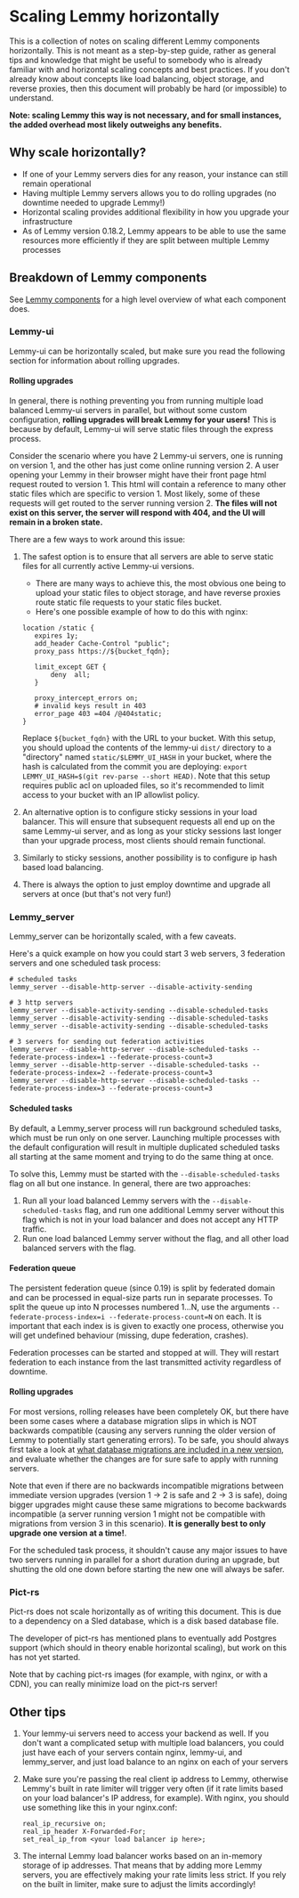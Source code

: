 # Scaling Lemmy horizontally

This is a collection of notes on scaling different Lemmy components horizontally. This is not meant as a step-by-step guide, rather as general tips and knowledge that might be useful to somebody who is already familiar with and horizontal scaling concepts and best practices. If you don't already know about concepts like load balancing, object storage, and reverse proxies, then this document will probably be hard (or impossible) to understand.

**Note: scaling Lemmy this way is not necessary, and for small instances, the added overhead most likely outweighs any benefits.**

## Why scale horizontally?

- If one of your Lemmy servers dies for any reason, your instance can still remain operational
- Having multiple Lemmy servers allows you to do rolling upgrades (no downtime needed to upgrade Lemmy!)
- Horizontal scaling provides additional flexibility in how you upgrade your infrastructure
- As of Lemmy version 0.18.2, Lemmy appears to be able to use the same resources more efficiently if they are split between multiple Lemmy processes

## Breakdown of Lemmy components

See [Lemmy components](administration.md#lemmy-components) for a high level overview of what each component does.

### Lemmy-ui

Lemmy-ui can be horizontally scaled, but make sure you read the following section for information about rolling upgrades.

#### Rolling upgrades

In general, there is nothing preventing you from running multiple load balanced Lemmy-ui servers in parallel, but without some custom configuration, **rolling upgrades will break Lemmy for your users!** This is because by default, Lemmy-ui will serve static files through the express process.

Consider the scenario where you have 2 Lemmy-ui servers, one is running on version 1, and the other has just come online running version 2. A user opening your Lemmy in their browser might have their front page html request routed to version 1. This html will contain a reference to many other static files which are specific to version 1. Most likely, some of these requests will get routed to the server running version 2. **The files will not exist on this server, the server will respond with 404, and the UI will remain in a broken state.**

There are a few ways to work around this issue:

1. The safest option is to ensure that all servers are able to serve static files for all currently active Lemmy-ui versions.

   - There are many ways to achieve this, the most obvious one being to upload your static files to object storage, and have reverse proxies route static file requests to your static files bucket.
   - Here's one possible example of how to do this with nginx:

   ```
   location /static {
      expires 1y;
      add_header Cache-Control "public";
      proxy_pass https://${bucket_fqdn};

      limit_except GET {
          deny  all;
      }

      proxy_intercept_errors on;
      # invalid keys result in 403
      error_page 403 =404 /@404static;
   }
   ```

   Replace `${bucket_fqdn}` with the URL to your bucket. With this setup, you should upload the contents of the lemmy-ui `dist/` directory to a "directory" named `static/$LEMMY_UI_HASH` in your bucket, where the hash is calculated from the commit you are deploying: `export LEMMY_UI_HASH=$(git rev-parse --short HEAD)`. Note that this setup requires public acl on uploaded files, so it's recommended to limit access to your bucket with an IP allowlist policy.

2. An alternative option is to configure sticky sessions in your load balancer. This will ensure that subsequent requests all end up on the same Lemmy-ui server, and as long as your sticky sessions last longer than your upgrade process, most clients should remain functional.
3. Similarly to sticky sessions, another possibility is to configure ip hash based load balancing.
4. There is always the option to just employ downtime and upgrade all servers at once (but that's not very fun!)

### Lemmy_server

Lemmy_server can be horizontally scaled, with a few caveats.

Here's a quick example on how you could start 3 web servers, 3 federation servers and one scheduled task process:

```
# scheduled tasks
lemmy_server --disable-http-server --disable-activity-sending

# 3 http servers
lemmy_server --disable-activity-sending --disable-scheduled-tasks
lemmy_server --disable-activity-sending --disable-scheduled-tasks
lemmy_server --disable-activity-sending --disable-scheduled-tasks

# 3 servers for sending out federation activities
lemmy_server --disable-http-server --disable-scheduled-tasks --federate-process-index=1 --federate-process-count=3
lemmy_server --disable-http-server --disable-scheduled-tasks --federate-process-index=2 --federate-process-count=3
lemmy_server --disable-http-server --disable-scheduled-tasks --federate-process-index=3 --federate-process-count=3
```

#### Scheduled tasks

By default, a Lemmy_server process will run background scheduled tasks, which must be run only on one server. Launching multiple processes with the default configuration will result in multiple duplicated scheduled tasks all starting at the same moment and trying to do the same thing at once.

To solve this, Lemmy must be started with the `--disable-scheduled-tasks` flag on all but one instance. In general, there are two approaches:

1. Run all your load balanced Lemmy servers with the `--disable-scheduled-tasks` flag, and run one additional Lemmy server without this flag which is not in your load balancer and does not accept any HTTP traffic.
2. Run one load balanced Lemmy server without the flag, and all other load balanced servers with the flag.

#### Federation queue

The persistent federation queue (since 0.19) is split by federated domain and can be processed in equal-size parts run in separate processes. To split the queue up into N processes numbered 1...N, use the arguments `--federate-process-index=i --federate-process-count=N` on each. It is important that each index is is given to exactly one process, otherwise you will get undefined behaviour (missing, dupe federation, crashes).

Federation processes can be started and stopped at will. They will restart federation to each instance from the last transmitted activity regardless of downtime.

#### Rolling upgrades

For most versions, rolling releases have been completely OK, but there have been some cases where a database migration slips in which is NOT backwards compatible (causing any servers running the older version of Lemmy to potentially start generating errors). To be safe, you should always first take a look at [what database migrations are included in a new version](https://github.com/LemmyNet/lemmy/tree/main/migrations), and evaluate whether the changes are for sure safe to apply with running servers.

Note that even if there are no backwards incompatible migrations between immediate version upgrades (version 1 -> 2 is safe and 2 -> 3 is safe), doing bigger upgrades might cause these same migrations to become backwards incompatible (a server running version 1 might not be compatible with migrations from version 3 in this scenario). **It is generally best to only upgrade one version at a time!**.

For the scheduled task process, it shouldn't cause any major issues to have two servers running in parallel for a short duration during an upgrade, but shutting the old one down before starting the new one will always be safer.

### Pict-rs

Pict-rs does not scale horizontally as of writing this document. This is due to a dependency on a Sled database, which is a disk based database file.

The developer of pict-rs has mentioned plans to eventually add Postgres support (which should in theory enable horizontal scaling), but work on this has not yet started.

Note that by caching pict-rs images (for example, with nginx, or with a CDN), you can really minimize load on the pict-rs server!

## Other tips

1. Your lemmy-ui servers need to access your backend as well. If you don't want a complicated setup with multiple load balancers, you could just have each of your servers contain nginx, lemmy-ui, and lemmy_server, and just load balance to an nginx on each of your servers
2. Make sure you're passing the real client ip address to Lemmy, otherwise Lemmy's built in rate limiter will trigger very often (if it rate limits based on your load balancer's IP address, for example). With nginx, you should use something like this in your nginx.conf:

   ```
   real_ip_recursive on;
   real_ip_header X-Forwarded-For;
   set_real_ip_from <your load balancer ip here>;
   ```

3. The internal Lemmy load balancer works based on an in-memory storage of ip addresses. That means that by adding more Lemmy servers, you are effectively making your rate limits less strict. If you rely on the built in limiter, make sure to adjust the limits accordingly!
